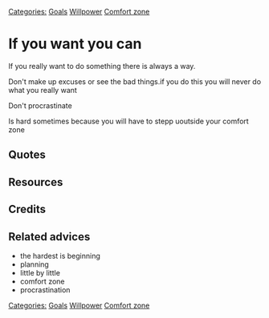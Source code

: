 [Categories:](../Categories/index.md) [Goals](../Categories/Goals.md) [Willpower](../Categories/Willpower.md) [Comfort zone](../Categories/Comfort%20zone.md)
# If you want you can

If you really want to do something there is always a way.

Don't make up excuses or see the bad things.if you do this you will never do what you really want

Don't procrastinate

Is hard sometimes because you will have to stepp uoutside your comfort zone

## Quotes

## Resources

## Credits

## Related advices

- the hardest is beginning
- planning
- little by little
- comfort zone
- procrastination


[Categories:](../Categories/index.md) [Goals](../Categories/Goals.md) [Willpower](../Categories/Willpower.md) [Comfort zone](../Categories/Comfort%20zone.md)